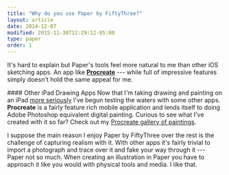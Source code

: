 ```yaml
---
title: "Why do you use Paper by FiftyThree?"
layout: article
date: 2014-12-07
modified: 2015-11-30T12:29:12-05:00
type: paper
order: 1
---
```


It's hard to explain but Paper's tools feel more natural to me than other iOS sketching apps. An app like [**Procreate**](http://procreate.si/) --- while full of impressive features simply doesn't hold the same appeal for me.

<div class="notice--warning" markdown="1">
#### Other iPad Drawing Apps
Now that I'm taking drawing and painting on an iPad <a href="{{ site.url }}{% post_url /articles/2015-09-25-ipad-pro %}">more seriously</a> I've begun testing the waters with some other apps. <strong>Procreate</strong> is a fairly feature rich mobile application and lends itself to doing Adobe Photoshop equivalent digital painting. Curious to see what I've created with it so far? Check out my <a href="{{ site.url }}/procreate-paintings/">Procreate gallery of paintings</a>.
</div>

I suppose the main reason I enjoy Paper by FiftyThree over the rest is the challenge of capturing realism with it. With other apps it's fairly trivial to import a photograph and trace over it and fake your way through it --- Paper not so much. When creating an illustration in Paper you have to approach it like you would with physical tools and media. I like that.
